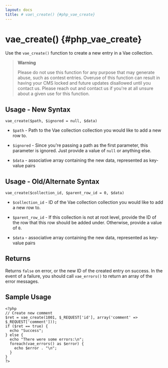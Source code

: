 ```yaml
---
layout: docs
title: # vae\_create() {#php_vae_create}
---
```


# vae\_create() {#php_vae_create}

Use the `vae_create()` function to create a new entry in a Vae
collection.

> **Warning**
>
> Please do not use this function for any purpose that may generate
> abuse, such as contest entries. Overuse of this function can result in
> having your CMS locked and future updates disallowed until you contact
> us. Please reach out and contact us if you're at all unsure about a
> given use for this function.

## Usage - New Syntax

`vae_create($path, $ignored = null, $data)`

-   `$path` - Path to the Vae collection collection you would like to
    add a new row to.

-   `$ignored` - Since you're passing a path as the first parameter,
    this parameter is ignored. Just provide a value of `null` or
    anything else.

-   `$data` - associative array containing the new data, represented as
    key-value pairs

## Usage - Old/Alternate Syntax

`vae_create($collection_id, $parent_row_id = 0, $data)`

-   `$collection_id` - ID of the Vae collection collection you would
    like to add a new row to.

-   `$parent_row_id` - If this collection is not at root level, provide
    the ID of the row that this row should be added under. Otherwise,
    provide a value of `0`.

-   `$data` - associative array containing the new data, represented as
    key-value pairs

## Returns

Returns `false` on error, or the new ID of the created entry on success.
In the event of a failure, you should call `vae_errors()` to return an
array of the error messages.

## Sample Usage

    <?php
    // Create new comment
    $ret = vae_create(1001, $_REQUEST['id'], array('comment' => $_REQUEST['comment']));
    if ($ret == true) {
      echo "Success";
    } else {
      echo "There were some errors:\n";
      foreach(vae_errors() as $error) {
        echo $error . "\n";
      }
    }
    ?>
